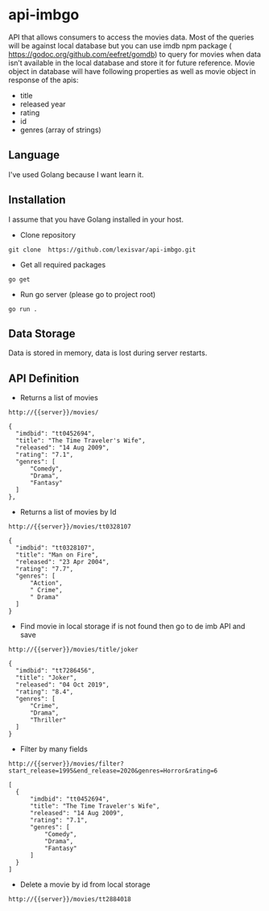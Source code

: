 # api-imbgo
API that allows consumers to access the movies data. Most of the queries will be
against local database but you can use imdb npm package
(​ https://godoc.org/github.com/eefret/gomdb​ ) to query for movies when data isn’t available in the
local database and store it for future reference. Movie object in database will have following
properties as well as movie object in response of the apis:
- title
- released year
- rating
- id
- genres (array of strings)

## Language

I've used Golang because I want learn it.

## Installation

I assume that you have Golang installed in your host.

* Clone repository
```
git clone  https://github.com/lexisvar/api-imbgo.git
```
* Get all required packages
```
go get
```
* Run go server (please go to project root)

```
go run .
```
## Data Storage

Data is stored in memory, data is lost during server restarts.

## API Definition

* Returns a list of movies
```
http://{{server}}/movies/

{
  "imdbid": "tt0452694",
  "title": "The Time Traveler's Wife",
  "released": "14 Aug 2009",
  "rating": "7.1",
  "genres": [
      "Comedy",
      "Drama",
      "Fantasy"
  ]
},
```
* Returns a list of movies by Id
```
http://{{server}}/movies/tt0328107

{
  "imdbid": "tt0328107",
  "title": "Man on Fire",
  "released": "23 Apr 2004",
  "rating": "7.7",
  "genres": [
      "Action",
      " Crime",
      " Drama"
  ]
}
```

* Find movie in local storage if is not found then go to de imb API and save
```
http://{{server}}/movies/title/joker

{
  "imdbid": "tt7286456",
  "title": "Joker",
  "released": "04 Oct 2019",
  "rating": "8.4",
  "genres": [
      "Crime",
      "Drama",
      "Thriller"
  ]
}
```

* Filter by many fields
```
http://{{server}}/movies/filter?start_release=1995&end_release=2020&genres=Horror&rating=6

[
  {
      "imdbid": "tt0452694",
      "title": "The Time Traveler's Wife",
      "released": "14 Aug 2009",
      "rating": "7.1",
      "genres": [
          "Comedy",
          "Drama",
          "Fantasy"
      ]
  }
]
```

* Delete a movie by id from local storage
```
http://{{server}}/movies/tt2884018
```
